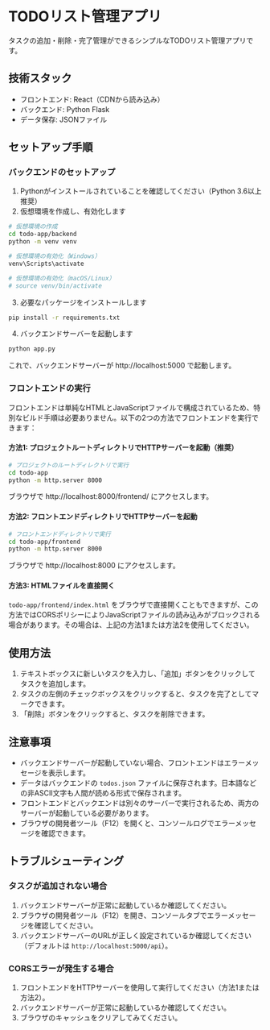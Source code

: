 # TODOリスト管理アプリ

タスクの追加・削除・完了管理ができるシンプルなTODOリスト管理アプリです。

## 技術スタック

- フロントエンド: React（CDNから読み込み）
- バックエンド: Python Flask
- データ保存: JSONファイル

## セットアップ手順

### バックエンドのセットアップ

1. Pythonがインストールされていることを確認してください（Python 3.6以上推奨）
2. 仮想環境を作成し、有効化します

```bash
# 仮想環境の作成
cd todo-app/backend
python -m venv venv

# 仮想環境の有効化（Windows）
venv\Scripts\activate

# 仮想環境の有効化（macOS/Linux）
# source venv/bin/activate
```

3. 必要なパッケージをインストールします

```bash
pip install -r requirements.txt
```

4. バックエンドサーバーを起動します

```bash
python app.py
```

これで、バックエンドサーバーが http://localhost:5000 で起動します。

### フロントエンドの実行

フロントエンドは単純なHTMLとJavaScriptファイルで構成されているため、特別なビルド手順は必要ありません。以下の2つの方法でフロントエンドを実行できます：

#### 方法1: プロジェクトルートディレクトリでHTTPサーバーを起動（推奨）

```bash
# プロジェクトのルートディレクトリで実行
cd todo-app
python -m http.server 8000
```

ブラウザで http://localhost:8000/frontend/ にアクセスします。

#### 方法2: フロントエンドディレクトリでHTTPサーバーを起動

```bash
# フロントエンドディレクトリで実行
cd todo-app/frontend
python -m http.server 8000
```

ブラウザで http://localhost:8000 にアクセスします。

#### 方法3: HTMLファイルを直接開く

`todo-app/frontend/index.html` をブラウザで直接開くこともできますが、この方法ではCORSポリシーによりJavaScriptファイルの読み込みがブロックされる場合があります。その場合は、上記の方法1または方法2を使用してください。

## 使用方法

1. テキストボックスに新しいタスクを入力し、「追加」ボタンをクリックしてタスクを追加します。
2. タスクの左側のチェックボックスをクリックすると、タスクを完了としてマークできます。
3. 「削除」ボタンをクリックすると、タスクを削除できます。

## 注意事項

- バックエンドサーバーが起動していない場合、フロントエンドはエラーメッセージを表示します。
- データはバックエンドの `todos.json` ファイルに保存されます。日本語などの非ASCII文字も人間が読める形式で保存されます。
- フロントエンドとバックエンドは別々のサーバーで実行されるため、両方のサーバーが起動している必要があります。
- ブラウザの開発者ツール（F12）を開くと、コンソールログでエラーメッセージを確認できます。

## トラブルシューティング

### タスクが追加されない場合

1. バックエンドサーバーが正常に起動しているか確認してください。
2. ブラウザの開発者ツール（F12）を開き、コンソールタブでエラーメッセージを確認してください。
3. バックエンドサーバーのURLが正しく設定されているか確認してください（デフォルトは `http://localhost:5000/api`）。

### CORSエラーが発生する場合

1. フロントエンドをHTTPサーバーを使用して実行してください（方法1または方法2）。
2. バックエンドサーバーが正常に起動しているか確認してください。
3. ブラウザのキャッシュをクリアしてみてください。
